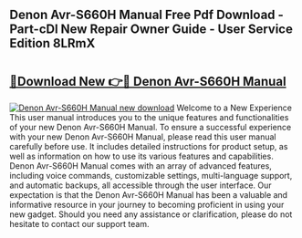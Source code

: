 ## Denon Avr-S660H Manual Free Pdf Download - Part-cDl New Repair Owner Guide - User Service Edition 8LRmX

# <h2><a href="http://bc22605.oget.top/?id=Denon+Avr-S660H+Manual">🔗Download New 👉🔴 Denon Avr-S660H Manual</a></h2>

[![Denon Avr-S660H Manual new download](https://i.imgur.com/5g1atiW.png)](http://bc22605.oget.top/?id=Denon+Avr-S660H+Manual)
Welcome to a New Experience This user manual introduces you to the unique features and functionalities of your new Denon Avr-S660H Manual. To ensure a successful experience with your new Denon Avr-S660H Manual, please read this user manual carefully before use. It includes detailed instructions for product setup, as well as information on how to use its various features and capabilities. Denon Avr-S660H Manual comes with an array of advanced features, including voice commands, customizable settings, multi-language support, and automatic backups, all accessible through the user interface. Our expectation is that the Denon Avr-S660H Manual has been a valuable and informative resource in your journey to becoming proficient in using your new gadget. Should you need any assistance or clarification, please do not hesitate to contact our support team.
